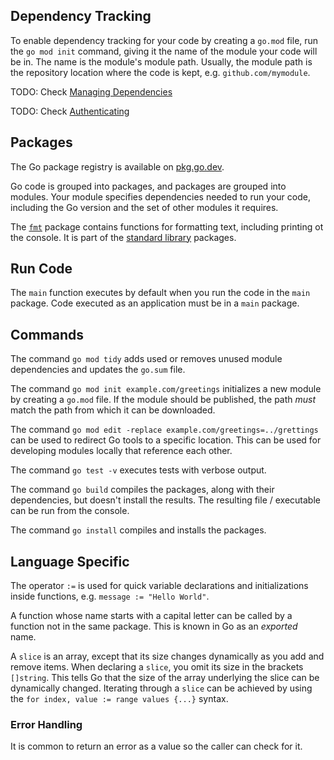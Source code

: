 
## Dependency Tracking

To enable dependency tracking for your code by creating a `go.mod` file, run the `go mod init` command, giving it the name of the module your code will be in.
The name is the module's module path.
Usually, the module path is the repository location where the code is kept, e.g. `github.com/mymodule`.

TODO: Check [Managing Dependencies](https://go.dev/doc/modules/managing-dependencies#naming_module)

TODO: Check [Authenticating](https://go.dev/ref/mod#authenticating)

## Packages

The Go package registry is available on [pkg.go.dev](https://pkg.go.dev/).

Go code is grouped into packages, and packages are grouped into modules.
Your module specifies dependencies needed to run your code, including the Go version and the set of other modules it requires.

The [`fmt`](https://pkg.go.dev/fmt) package contains functions for formatting text, including printing ot the console.
It is part of the [standard library](https://pkg.go.dev/std) packages.

## Run Code

The `main` function executes by default when you run the code in the `main` package.
Code executed as an application must be in a `main` package.

## Commands

The command `go mod tidy` adds used or removes unused module dependencies and updates the `go.sum` file.

The command `go mod init example.com/greetings` initializes a new module by creating a `go.mod` file.
If the module should be published, the path _must_ match the path from which it can be downloaded.

The command `go mod edit -replace example.com/greetings=../grettings` can be used to redirect Go tools to a specific location.
This can be used for developing modules locally that reference each other.

The command `go test -v` executes tests with verbose output.

The command `go build` compiles the packages, along with their dependencies, but doesn't install the results.
The resulting file / executable can be run from the console.

The command `go install` compiles and installs the packages.

## Language Specific

The operator `:=` is used for quick variable declarations and initializations inside functions, e.g. `message := "Hello World"`.

A function whose name starts with a capital letter can be called by a function not in the same package.
This is known in Go as an _exported_ name.

A `slice` is an array, except that its size changes dynamically as you add and remove items.
When declaring a `slice`, you omit its size in the brackets `[]string`.
This tells Go that the size of the array underlying the slice can be dynamically changed.
Iterating through a `slice` can be achieved by using the `for index, value := range values {...}` syntax.

### Error Handling

It is common to return an error as a value so the caller can check for it.
